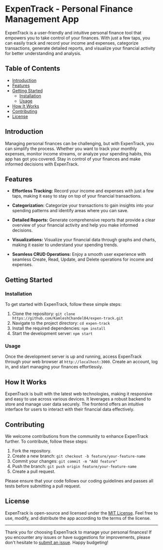 # ExpenTrack - Personal Finance Management App


ExpenTrack is a user-friendly and intuitive personal finance tool that empowers you to take control of your finances. With just a few taps, you can easily track and record your income and expenses, categorize transactions, generate detailed reports, and visualize your financial activity for better understanding and analysis.

## Table of Contents

- [Introduction](#introduction)
- [Features](#features)
- [Getting Started](#getting-started)
  - [Installation](#installation)
  - [Usage](#usage)
- [How It Works](#how-it-works)
- [Contributing](#contributing)
- [License](#license)

## Introduction

Managing personal finances can be challenging, but with ExpenTrack, you can simplify the process. Whether you want to track your monthly expenses, monitor income streams, or analyze your spending habits, this app has got you covered. Stay in control of your finances and make informed decisions with ExpenTrack.

## Features

- **Effortless Tracking:** Record your income and expenses with just a few taps, making it easy to stay on top of your financial transactions.

- **Categorization:** Categorize your transactions to gain insights into your spending patterns and identify areas where you can save.

- **Detailed Reports:** Generate comprehensive reports that provide a clear overview of your financial activity and help you make informed decisions.

- **Visualizations:** Visualize your financial data through graphs and charts, making it easier to understand your spending trends.

- **Seamless CRUD Operations:** Enjoy a smooth user experience with seamless Create, Read, Update, and Delete operations for income and expenses.

## Getting Started

### Installation

To get started with ExpenTrack, follow these simple steps:

1. Clone the repository: `git clone https://github.com/KamleshChandel04/expen-track.git`
2. Navigate to the project directory: `cd expen-track`
3. Install the required dependencies: `npm install`
4. Start the development server: `npm start`

### Usage

Once the development server is up and running, access ExpenTrack through your web browser at `http://localhost:3000`. Create an account, log in, and start managing your finances effortlessly.

## How It Works

ExpenTrack is built with the latest web technologies, making it responsive and easy to use across various devices. It leverages a robust backend to store and manage user data securely. The frontend offers an intuitive interface for users to interact with their financial data effectively.

## Contributing

We welcome contributions from the community to enhance ExpenTrack further. To contribute, follow these steps:

1. Fork the repository.
2. Create a new branch: `git checkout -b feature/your-feature-name`
3. Commit your changes: `git commit -m "Add feature"`
4. Push the branch: `git push origin feature/your-feature-name`
5. Create a pull request.

Please ensure that your code follows our coding guidelines and passes all tests before submitting a pull request.

## License

ExpenTrack is open-source and licensed under the [MIT License](/path/to/LICENSE). Feel free to use, modify, and distribute the app according to the terms of the license.

---

Thank you for choosing ExpenTrack to manage your personal finances! If you encounter any issues or have suggestions for improvements, please don't hesitate to [submit an issue](https://github.com/KamleshChandel04/expen-track/issues). Happy budgeting!
